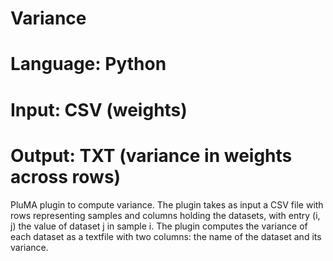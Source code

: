 # Variance
# Language: Python
# Input: CSV (weights)
# Output: TXT (variance in weights across rows)

PluMA plugin to compute variance.  The plugin takes as input a CSV
file with rows representing samples and columns holding the datasets,
with entry (i, j) the value of dataset j in sample i.  The plugin
computes the variance of each dataset as a textfile with two columns:
the name of the dataset and its variance.
